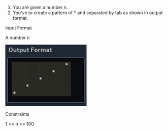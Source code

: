 1. You are given a number n.
2. You've to create a pattern of * and separated by tab as shown in output format.

Input Format

A number n

![img.png](img.png)

Constraints

1 <= n <= 100